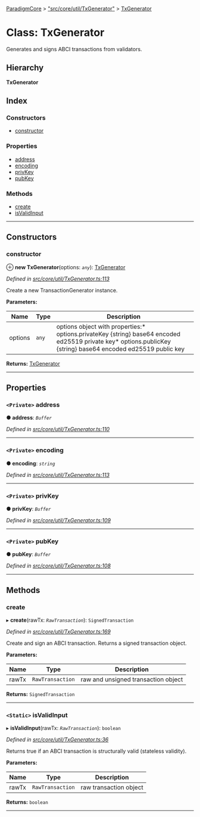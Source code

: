[ParadigmCore](../README.md) > ["src/core/util/TxGenerator"](../modules/_src_core_util_txgenerator_.md) > [TxGenerator](../classes/_src_core_util_txgenerator_.txgenerator.md)

# Class: TxGenerator

Generates and signs ABCI transactions from validators.

## Hierarchy

**TxGenerator**

## Index

### Constructors

* [constructor](_src_core_util_txgenerator_.txgenerator.md#constructor)

### Properties

* [address](_src_core_util_txgenerator_.txgenerator.md#address)
* [encoding](_src_core_util_txgenerator_.txgenerator.md#encoding)
* [privKey](_src_core_util_txgenerator_.txgenerator.md#privkey)
* [pubKey](_src_core_util_txgenerator_.txgenerator.md#pubkey)

### Methods

* [create](_src_core_util_txgenerator_.txgenerator.md#create)
* [isValidInput](_src_core_util_txgenerator_.txgenerator.md#isvalidinput)

---

## Constructors

<a id="constructor"></a>

###  constructor

⊕ **new TxGenerator**(options: *`any`*): [TxGenerator](_src_core_util_txgenerator_.txgenerator.md)

*Defined in [src/core/util/TxGenerator.ts:113](https://github.com/paradigmfoundation/paradigmcore/blob/d73b640/src/core/util/TxGenerator.ts#L113)*

Create a new TransactionGenerator instance.

**Parameters:**

| Name | Type | Description |
| ------ | ------ | ------ |
| options | `any` |  options object with properties:*   options.privateKey {string} base64 encoded ed25519 private key*   options.publicKey {string} base64 encoded ed25519 public key |

**Returns:** [TxGenerator](_src_core_util_txgenerator_.txgenerator.md)

___

## Properties

<a id="address"></a>

### `<Private>` address

**● address**: *`Buffer`*

*Defined in [src/core/util/TxGenerator.ts:110](https://github.com/paradigmfoundation/paradigmcore/blob/d73b640/src/core/util/TxGenerator.ts#L110)*

___
<a id="encoding"></a>

### `<Private>` encoding

**● encoding**: *`string`*

*Defined in [src/core/util/TxGenerator.ts:113](https://github.com/paradigmfoundation/paradigmcore/blob/d73b640/src/core/util/TxGenerator.ts#L113)*

___
<a id="privkey"></a>

### `<Private>` privKey

**● privKey**: *`Buffer`*

*Defined in [src/core/util/TxGenerator.ts:109](https://github.com/paradigmfoundation/paradigmcore/blob/d73b640/src/core/util/TxGenerator.ts#L109)*

___
<a id="pubkey"></a>

### `<Private>` pubKey

**● pubKey**: *`Buffer`*

*Defined in [src/core/util/TxGenerator.ts:108](https://github.com/paradigmfoundation/paradigmcore/blob/d73b640/src/core/util/TxGenerator.ts#L108)*

___

## Methods

<a id="create"></a>

###  create

▸ **create**(rawTx: *`RawTransaction`*): `SignedTransaction`

*Defined in [src/core/util/TxGenerator.ts:169](https://github.com/paradigmfoundation/paradigmcore/blob/d73b640/src/core/util/TxGenerator.ts#L169)*

Create and sign an ABCI transaction. Returns a signed transaction object.

**Parameters:**

| Name | Type | Description |
| ------ | ------ | ------ |
| rawTx | `RawTransaction` |  raw and unsigned transaction object |

**Returns:** `SignedTransaction`

___
<a id="isvalidinput"></a>

### `<Static>` isValidInput

▸ **isValidInput**(rawTx: *`RawTransaction`*): `boolean`

*Defined in [src/core/util/TxGenerator.ts:36](https://github.com/paradigmfoundation/paradigmcore/blob/d73b640/src/core/util/TxGenerator.ts#L36)*

Returns true if an ABCI transaction is structurally valid (stateless validity).

**Parameters:**

| Name | Type | Description |
| ------ | ------ | ------ |
| rawTx | `RawTransaction` |  raw transaction object |

**Returns:** `boolean`

___

